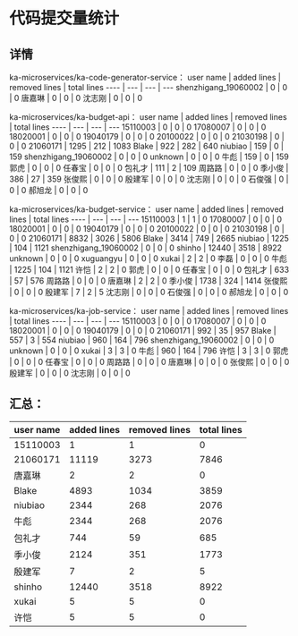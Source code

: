# 代码提交量统计
## 详情
ka-microservices/ka-code-generator-service：
user name | added lines | removed lines | total lines
---- | --- | --- | ---
shenzhigang_19060002 | 0 | 0 | 0
唐嘉琳 | 0 | 0 | 0
沈志刚 | 0 | 0 | 0

ka-microservices/ka-budget-api：
user name | added lines | removed lines | total lines
---- | --- | --- | ---
15110003 | 0 | 0 | 0
17080007 | 0 | 0 | 0
18020001 | 0 | 0 | 0
19040179 | 0 | 0 | 0
20100022 | 0 | 0 | 0
21030198 | 0 | 0 | 0
21060171 | 1295 | 212 | 1083
Blake | 922 | 282 | 640
niubiao | 159 | 0 | 159
shenzhigang_19060002 | 0 | 0 | 0
unknown | 0 | 0 | 0
牛彪 | 159 | 0 | 159
郭虎 | 0 | 0 | 0
任春宝 | 0 | 0 | 0
包礼才 | 111 | 2 | 109
周路路 | 0 | 0 | 0
季小俊 | 386 | 27 | 359
张俊熙 | 0 | 0 | 0
殷建军 | 0 | 0 | 0
沈志刚 | 0 | 0 | 0
石俊强 | 0 | 0 | 0
郝旭龙 | 0 | 0 | 0

ka-microservices/ka-budget-service：
user name | added lines | removed lines | total lines
---- | --- | --- | ---
15110003 | 1 | 1 | 0
17080007 | 0 | 0 | 0
18020001 | 0 | 0 | 0
19040179 | 0 | 0 | 0
20100022 | 0 | 0 | 0
21030198 | 0 | 0 | 0
21060171 | 8832 | 3026 | 5806
Blake | 3414 | 749 | 2665
niubiao | 1225 | 104 | 1121
shenzhigang_19060002 | 0 | 0 | 0
shinho | 12440 | 3518 | 8922
unknown | 0 | 0 | 0
xuguangyu | 0 | 0 | 0
xukai | 2 | 2 | 0
李磊 | 0 | 0 | 0
牛彪 | 1225 | 104 | 1121
许恺 | 2 | 2 | 0
郭虎 | 0 | 0 | 0
任春宝 | 0 | 0 | 0
包礼才 | 633 | 57 | 576
周路路 | 0 | 0 | 0
唐嘉琳 | 2 | 2 | 0
季小俊 | 1738 | 324 | 1414
张俊熙 | 0 | 0 | 0
殷建军 | 7 | 2 | 5
沈志刚 | 0 | 0 | 0
石俊强 | 0 | 0 | 0
郝旭龙 | 0 | 0 | 0

ka-microservices/ka-job-service：
user name | added lines | removed lines | total lines
---- | --- | --- | ---
15110003 | 0 | 0 | 0
17080007 | 0 | 0 | 0
18020001 | 0 | 0 | 0
19040179 | 0 | 0 | 0
21060171 | 992 | 35 | 957
Blake | 557 | 3 | 554
niubiao | 960 | 164 | 796
shenzhigang_19060002 | 0 | 0 | 0
unknown | 0 | 0 | 0
xukai | 3 | 3 | 0
牛彪 | 960 | 164 | 796
许恺 | 3 | 3 | 0
郭虎 | 0 | 0 | 0
任春宝 | 0 | 0 | 0
周路路 | 0 | 0 | 0
唐嘉琳 | 0 | 0 | 0
张俊熙 | 0 | 0 | 0
殷建军 | 0 | 0 | 0
沈志刚 | 0 | 0 | 0

## 汇总：
user name | added lines | removed lines | total lines
---- | --- | --- | ---
15110003 | 1 | 1 | 0
21060171 | 11119 | 3273 | 7846
唐嘉琳 | 2 | 2 | 0
Blake | 4893 | 1034 | 3859
niubiao | 2344 | 268 | 2076
牛彪 | 2344 | 268 | 2076
包礼才 | 744 | 59 | 685
季小俊 | 2124 | 351 | 1773
殷建军 | 7 | 2 | 5
shinho | 12440 | 3518 | 8922
xukai | 5 | 5 | 0
许恺 | 5 | 5 | 0
